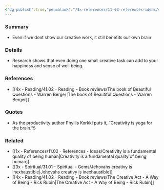 ```yaml
---
{"dg-publish":true,"permalink":"/1x-references/11-03-references-ideas/creativity-is-yoga-for-the-brain/","title":"Creativity is yoga for the brain","dgShowBacklinks":false}
---
```



### Summary
- Even if we dont show our creative work, it still benefits our own brain

### Details
- Research shows that even doing one small creative task can add to your happiness and sense of well being.

### References
- [[4x - Reading/41.02 - Reading - Book reviews/The book of Beautiful Questions - Warren Berger\|The book of Beautiful Questions - Warren Berger]]

### Quotes
- As the productivity author Phyllis Korkki puts it, “Creativity is yoga for the brain.”5

### Related
- [[1x - References/11.03 - References - Ideas/Creativity is a fundamental quality of being human\|Creativity is a fundamental quality of being human]]
- [[3x - Spiritual/31.01 - Spiritual - Gems/Jehovahs creativy is inexhaustible\|Jehovahs creativy is inexhaustible]]
- [[4x - Reading/41.02 - Reading - Book reviews/The Creative Act - A Way of Being - Rick Rubin\|The Creative Act - A Way of Being - Rick Rubin]]